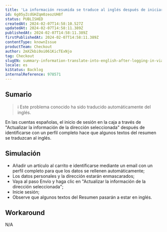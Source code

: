 ```yaml
---
title: 'La información resumida se traduce al inglés después de iniciar sesión a través de la actualización de la información de la dirección seleccionada.'
id: 6g05yZcdGHZqm0zeozUH8f
status: PUBLISHED
createdAt: 2024-02-07T14:58:10.527Z
updatedAt: 2024-02-07T14:58:11.389Z
publishedAt: 2024-02-07T14:58:11.389Z
firstPublishedAt: 2024-02-07T14:58:11.389Z
contentType: knownIssue
productTeam: Checkout
author: 2mXZkbi0oi061KicTExNjo
tag: Checkout
slugEN: summary-information-translate-into-english-after-logging-in-via-update-selected-address-information
locale: es
kiStatus: Backlog
internalReference: 978571
---
```


## Sumario

>ℹ️ Este problema conocido ha sido traducido automáticamente del inglés.


En las cuentas españolas, el inicio de sesión en la caja a través de "Actualizar la información de la dirección seleccionada" después de identificarse con un perfil completo hace que algunos textos del resumen se traduzcan al inglés.


##

## Simulación



- Añadir un artículo al carrito e identificarse mediante un email con un perfil completo para que los datos se rellenen automáticamente;
- Los datos personales y la dirección estarán enmascarados;
- Vaya al paso Envío y haga clic en "Actualizar la información de la dirección seleccionada";
- Inicie sesión;
- Observe que algunos textos del Resumen pasarán a estar en inglés.



## Workaround


N/A




